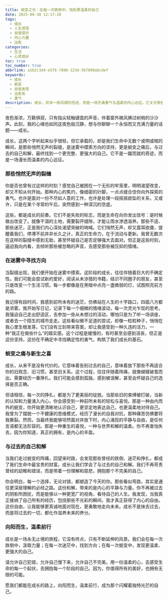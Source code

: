 ```yaml
---
title: 蜕变之光：在每一次跌倒中，找到更温柔的自己
date: 2025-09-30 12:17:20
tags:
  - 成长
  - 人生感悟
  - 自我提升
  - 内心力量
  - 治愈
categories:
  - 生活
  - 心灵成长
toc: true
toc_number: true
abbrlink: a1b2c3d4-e5f6-7890-1234-567890abcdef
keywords:
  - 成长
  - 蜕变
  - 自我发现
  - 治愈系
  - 勇气
description: 成长，并非一帆风顺的坦途，而是一场充满勇气与温柔的内心远征。它关乎那些悄然无声的裂缝，关乎在迷雾中摸索方向的坚持，更关乎蜕变之痛后，与过去的自己和解，最终找到一个更完整、更强大的自己。这篇文章，献给所有在成长路上勇敢前行的你，愿我们都能在每一次跌倒中，汲取力量，向阳而生。
---
```


夜色渐浓，万籁俱寂，只有指尖轻触键盘的声音，伴着窗外微风拂过树梢的沙沙声。此刻，我的心绪也如同这夜色般沉静，想与你聊聊一个永恒而又充满力量的话题——成长。

成长，这两个字听起来似乎很轻，但它承载的，却是我们生命中无数个或明或暗的瞬间，是那些悄然无声的裂缝，是迷雾中摸索方向的坚持，更是蜕变之痛后，与过去的自己和解，最终找到一个更完整、更强大的自己。它不是一蹴而就的奇迹，而是一场漫长而温柔的内心远征。

### 那些悄然无声的裂缝

你是否也曾有过这样的时刻？感觉自己被困在一个无形的牢笼里，明明渴望改变，却又不知从何开始。那种内心的焦灼，像细密的针脚，一点点缝合住你向外探索的勇气。也许是面对一份不尽如人意的工作，也许是处理一段摇摇欲坠的关系，又或许，只是在某个寻常的午后，突然感到一种深沉的空虚。

这些，都是成长的前奏。它们不是失败的标志，而是生命在向你发出信号：是时候做出改变了。就像干涸的土地，需要裂开缝隙，才能让雨水渗透滋养。那些不适、那些迷茫，正是我们内心深处渴望突破的呐喊。它们悄然无声，却又震耳欲聋，提醒着我们，停滞不前并非长久之计，真正的生命力，在于流动与更新。我曾无数次在这样的裂缝中感到无助，甚至怀疑自己是否足够强大去面对。但正是这些时刻，逼迫我向内看，去倾听那些被忽略的声音，去感受那些被压抑的情绪。

### 在迷雾中寻找方向

当裂缝出现，我们便开始在迷雾中摸索。这阶段的成长，往往伴随着巨大的不确定性。我们可能会尝试新的爱好，阅读从未涉猎的书籍，结识不同圈子的朋友，甚至只是改变一个生活习惯。每一步都像是在黑暗中点亮一盏微弱的灯，试图照亮前方的路。

我记得有段时间，我感到前所未有的迷茫，仿佛站在人生的十字路口，四面八方都是浓雾。我开始写日记，记录下每一个细微的情绪波动，每一次灵光乍现的思考。我强迫自己走出舒适区，去参加一些从未想过的活动，哪怕只是为了听一场讲座，或者去一个陌生的城市走走。这些看似微不足道的尝试，却像一粒粒种子，悄悄在我心里生根发芽。它们没有立刻带来答案，却让我感受到一种久违的活力，一种“我正在做些什么”的踏实感。这个过程是缓慢的，有时甚至会感到沮丧，但正是这份坚持，这份在不确定中寻找确定性的勇气，构筑了我们成长的基石。

### 蜕变之痛与新生之喜

成长，从来不是没有代价的。它意味着告别过去的自己，意味着放下那些不再适合你的旧观念、旧习惯，甚至旧关系。这个过程，往往伴随着阵痛，就像蝴蝶破茧而出，需要经历一番挣扎。我们可能会感到孤独，感到被误解，甚至会怀疑自己的选择是否正确。

但请相信，每一次的挣扎，都是为了更美丽的绽放。当那些旧的束缚被打破，当新的认知和力量涌入内心，你会感受到一种前所未有的轻松与喜悦。那是一种由内而外的蜕变，你开始更清晰地认识自己，更坚定地表达自己，也更温柔地对待自己。我曾为了摆脱一个不健康的思维模式，经历了漫长的自我对抗，那种痛苦仿佛要将我撕裂。然而，当最终我能够坦然面对并放下时，内心涌现的平静与自由，是任何言语都无法形容的。那是一种重生的喜悦，一种与世界和解的温柔。你不再害怕失去，因为你知道，真正的拥有，是内心的丰盈。

### 与过去的自己和解

当我们走过蜕变的阵痛，回望来时路，会发现那些曾经的跌倒、迷茫和挣扎，都成了我们生命中最宝贵的财富。成长让我们学会了与过去的自己和解。我们不再苛责曾经的幼稚和错误，而是带着一份理解和慈悲，拥抱那个不完美的自己。

你会明白，每一个选择，无论对错，都塑造了今天的你。那些看似弯路，其实是通往更深层理解的必经之路。这份和解，带来的是内心的平静与力量。你不再被过去的阴影所困扰，而是能够以一种更宽广的视角，看待自己的人生。我发现，当我真正接纳了自己所有的经历，包括那些不光彩的瞬间，我才真正获得了内心的自由。这份自由，让我能够更真诚地面对现在，更勇敢地走向未来。成长不是抹去过去，而是将过去的一切，都化作滋养未来的养分。

### 向阳而生，温柔前行

成长是一场永无止境的旅程，它没有终点，只有不断延伸的风景。我们会在每一次跌倒中，汲取力量；在每一次迷茫中，找到方向；在每一次蜕变中，发现更温柔、更强大的自己。

请允许自己犯错，允许自己慢下来，允许自己不完美。用一份温柔的心，去感受生命的每一个起伏，去拥抱每一个阶段的自己。因为，你值得所有的美好，也拥有无限的可能。

愿我们都能在成长的路上，向阳而生，温柔前行，成为那个闪耀着独特光芒的自己。